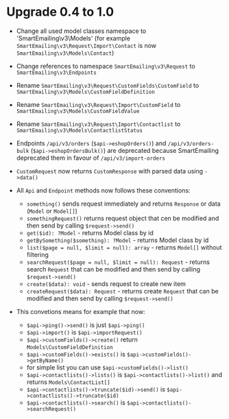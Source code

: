# Upgrade 0.4 to 1.0

- Change all used model classes namespace to 'SmartEmailing\v3\Models'
(for example `SmartEmailing\v3\Request\Import\Contact` is now `SmartEmailing\v3\Models\Contact`)
- Change references to namespace `SmartEmailing\v3\Request` to `SmartEmailing\v3\Endpoints`
- Rename `SmartEmailing\v3\Request\CustomFields\CustomField` to `SmartEmailing\v3\Models\CustomFieldDefinition`
- Rename `SmartEmailing\v3\Request\Import\CustomField` to `SmartEmailing\v3\Models\CustomFieldValue`
- Rename `SmartEmailing\v3\Request\Import\Contactlist` to `SmartEmailing\v3\Models\ContactlistStatus`
- Endpoints `/api/v3/orders` (`$api->eshopOrders()`) and `/api/v3/orders-bulk` (`$api->eshopOrdersBulk()`) are deprecated because SmartEmailing deprecated them in favour of `/api/v3/import-orders`

- `CustomRequest` now returns `CustomResponse` with parsed data using `->data()`

- All `Api` and `Endpoint` methods now follows these conventions:
  - `something()` sends request immediately and returns `Response` or data (`Model` or `Model[]`)
  - `somethingRequest()` returns request object that cen be modified and then send by calling `$request->send()`
  - `get($id): ?Model` - returns Model class by id
  - `getBySomething($something): ?Model` - returns Model class by id
  - `list($page = null, $limit = null): array` - returns `Model[]` without filtering
  - `searchRequest($page = null, $limit = null): Request` - returns search `Request` that can be modified and then send by calling `$request->send()`
  - `create($data): void` - sends request to create new item
  - `createRequest($data): Request` - returns create `Request` that can be modified and then send by calling `$request->send()`

- This convetions means for example that now:
  - `$api->ping()->send()` is just `$api->ping()`
  - `$api->import()` is `$api->importRequest()`
  - `$api->customFields()->create()` return `Models\CustomFieldDefinition`
  - `$api->customFields()->exists()` is `$api->customFields()->getByName()`
  - for simple list you can use `$api->customFields()->list()`
  - `$api->contactlists()->lists()` is `$api->contactlists()->list()` and returns `Models\ContactList[]`
  - `$api->contactlists()->truncate($id)->send()` is `$api->contactlists()->truncate($id)`
  - `$api->contactlists()->search()` is `$api->contactlists()->searchRequest()`
